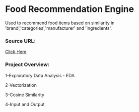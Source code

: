 # Food Recommendation Engine
Used to recommend food items based on similarity in 'brand','categories','manufacturer' and 'ingredients'.
### Source URL:
[Click Here](https://raw.githubusercontent.com/syedayazsa/data/master/food_items.csv)


### Project Overview:

1-Exploratory Data Analysis - EDA

2-Vectorization

3-Cosine Similarity

4-Input and Output 
